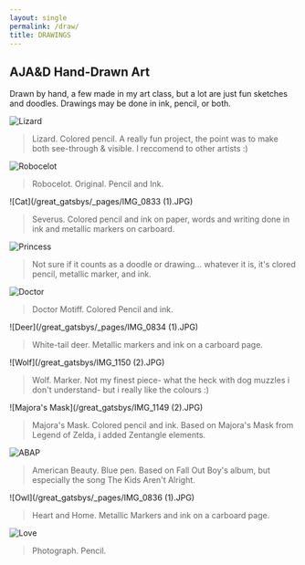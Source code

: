 ```yaml
---
layout: single
permalink: /draw/
title: DRAWINGS
---
```

## AJA&D Hand-Drawn Art
Drawn by hand, a few made in my art class, but a lot are just fun sketches and doodles. Drawings may be done in ink, pencil, or both.

![Lizard](/great_gatsbys/IMG_1151.JPG)
>Lizard. Colored pencil. A really fun project, the point was to make both see-through & visible. I reccomend to other artists :)

![Robocelot](/great_gatsbys/IMG_1163.JPG)
>Robocelot. Original. Pencil and Ink. 

![Cat](/great_gatsbys/_pages/IMG_0833 (1).JPG) 
>Severus. Colored pencil and ink on paper, words and writing done in ink and metallic markers on carboard.

![Princess](/great_gatsbys/IMG_1162.JPG)
>Not sure if it counts as a doodle or drawing... whatever it is, it's clored pencil, metallic marker, and ink.

![Doctor](/great_gatsbys/IMG_1153.JPG) <!-- .element height="50%" width="50%" -->
>Doctor Motiff. Colored Pencil and ink.

![Deer](/great_gatsbys/_pages/IMG_0834 (1).JPG) 
>White-tail deer. Metallic markers and ink on a carboard page.

![Wolf](/great_gatsbys/IMG_1150 (2).JPG)
>Wolf. Marker. Not my finest piece- what the heck with dog muzzles i don't understand- but i really like the colours :)

![Majora's Mask](/great_gatsbys/IMG_1149 (2).JPG)
>Majora's Mask. Colored pencil and ink. Based on Majora's Mask from Legend of Zelda, i added Zentangle elements.

![ABAP](/great_gatsbys/_pages/IMG_1180.JPG)
>American Beauty. Blue pen. Based on Fall Out Boy's album, but especially the song The Kids Aren't Alright.

![Owl](/great_gatsbys/_pages/IMG_0836 (1).JPG) 
>Heart and Home. Metallic Markers and ink on a carboard page.

![Love](/great_gatsbys/_pages/IMG_1179.JPG)
>Photograph. Pencil.
